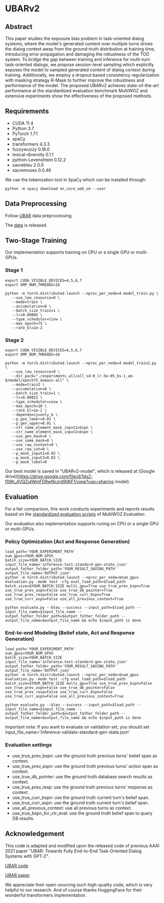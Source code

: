 # UBARv2

## Abstract

This paper studies the exposure bias problem in task-oriented dialog systems, where the model's generated content over multiple turns drives the dialog context away from the ground-truth distribution at training time, introducing error propagation and damaging the robustness of the TOD system.
To bridge the gap between training and inference for multi-turn task-oriented dialogs, we propose session-level sampling which explicitly exposes the model to sampled generated content of dialog context during training. Additionally, we employ a dropout based consistency regularization with masking strategy R-Mask to further improve the robustness and performance of the model. The proposed UBARv2 achieves state-of-the-art performance at the standardized evaluation benchmark MultiWOZ and extensive experiments show the effectiveness of the proposed methods. 



## Requirements

- CUDA 11.4
- Python 3.7
- PyTorch 1.7.1
- spaCy
- transformers 4.3.3
- fuzzywuzzy 0.18.0
- lexical-diversity 0.1.1
- python-Levenshtein 0.12.2
- sacrebleu 2.0.0
- sacremoses 0.0.46

 We use the tokenization tool in SpaCy which can be installed through: 

```
python -m spacy download en_core_web_sm --user
```



## Data Preprocessing

Follow [UBAR](https://github.com/TonyNemo/UBAR-MultiWOZ) data preprocessing.

The [data](https://drive.google.com/file/d/1azN8WQKpY5cvGoSaD1xc94em6U70DetQ/view?usp=sharing) is released.



## Two-Stage Training

Our implementation supports training on CPU or a single GPU or multi-GPUs.

### Stage 1

```
export CUDA_VISIBLE_DEVICES=4,5,6,7
export OMP_NUM_THREADS=16

python -m torch.distributed.launch --nproc_per_node=4 model_train.py \
   --use_low_resource=0 \
   --mode=train \
   --accumulation=8 \
   --batch_size_train=1 \
   --lr=0.00005 \
   --type_scheduler=linw \
   --max_epoch=75 \
   --rate_kl=1e-2
```

### Stage 2

```
export CUDA_VISIBLE_DEVICES=4,5,6,7
export OMP_NUM_THREADS=16

python -m torch.distributed.launch --nproc_per_node=4 model_train2.py \
   --use_low_resource=0 \
   --dir_pack="./experiments_all/all_sd-0_lr-5e-05_bs-1_am-8/model/epoch75_domain-all" \
   --mode=train2 \
   --accumulation=8 \
   --batch_size_train=1 \
   --lr=0.00015 \
   --type_scheduler=cosw \
   --max_epoch=10 \
   --rate_kl=1e-2 \
   --dependency=only_b \
   --p_gen_lower=0.01 \
   --p_gen_upper=0.01 \
   --str_name_element_mask_input1=bspn \
   --str_name_element_mask_input2=bspn \
   --use_gen_mask=0 \
   --use_same_mask=0 \
   --use_raw_context=0 \
   --use_raw_cat=0 \
   --p_mask_input1=0.02 \
   --p_mask_input2=0.02 \
   --p_mask_label=0
```

Our best model is saved in "UBARv2-model", which is released at [Google drive](https://drive.google.com/file/d/1dxZ-f08h_4VQZuIWmFD9wNczrd9jlKF1/view?usp=sharing model).



## Evaluation

For a fair comparison, this work conducts experiments and reports results based on the [standardized evaluation scripts](https://github.com/Tomiinek/MultiWOZ_Evaluation ) of MultiWOZ Evaluation .

Our evaluation also implementation supports runing on CPU or a single GPU or multi-GPUs.

### Policy Optimization (Act and Response Generation)

```
load_path='YOUR_EXPERIMENT_PATH'
num_gpus=YOUR_NUM_GPUS
batch_size=YOUR_BATCH_SIZE
input_file_name='inference-test-standard-gen-state.json' 
output_father_folder_path='YOUR_RESULT_SAVING_PATH'
output_file_name='OUTPUT.json'
python -m torch.distributed.launch --nproc_per_node=$num_gpus evaluation.py -mode test -cfg eval_load_path=$load_path batch_size=$YOUR_BATCH_SIZE multi_gpu=True use_true_prev_bspn=True use_true_prev_aspn=False use_true_db_pointer=True use_true_prev_resp=False use_true_curr_bspn=True use_true_curr_aspn=False use_all_previous_context=True

python evaluate.py --bleu --success --input_path=$load_path --input_file_name=$input_file_name --output_father_folder_path=$output_father_folder_path --output_file_name=$output_file_name && echo $input_path is done
```

### End-to-end Modeling (Belief state, Act and Response Generation)

```
load_path='YOUR_EXPERIMENT_PATH'
num_gpus=YOUR_NUM_GPUS
batch_size=YOUR_BATCH_SIZE
input_file_name='inference-test-standard-gen-state.json' 
output_father_folder_path='YOUR_RESULT_SAVING_PATH'
output_file_name='OUTPUT.json'
python -m torch.distributed.launch --nproc_per_node=$num_gpus evaluation.py -mode test -cfg eval_load_path=$load_path batch_size=$YOUR_BATCH_SIZE multi_gpu=True use_true_prev_bspn=False use_true_prev_aspn=False use_true_db_pointer=False use_true_prev_resp=False use_true_curr_bspn=False use_true_curr_aspn=False use_all_previous_context=True

python evaluate.py --bleu --success --input_path=$load_path --input_file_name=$input_file_name --output_father_folder_path=$output_father_folder_path --output_file_name=$output_file_name && echo $input_path is done
```

Important note: If you want to evaluate on validation set, you should set input_file_name='inference-validate-standard-gen-state.json'

### Evaluation settings

- use_true_prev_bspn: use the ground truth previous turns' belief span as context.
- use_true_prev_aspn: use the ground truth previous turns' action span as context.
- use_true_db_pointer: use the ground truth database search results as context.
- use_true_prev_resp: use the ground truth previous turns' response as context.
- use_true_curr_bspn: use the ground truth current turn's belief span.
- use_true_curr_aspn: use the ground truth current turn's belief span.
- use_all_previous_context: use all previous turns as context. 
- use_true_bspn_for_ctr_eval: use the ground truth belief span to query DB results.



## Acknowledgement

This code is adapted and modified upon the released code of previous AAAI 2021 paper "UBAR: Towards Fully End-to-End Task-Oriented Dialog Systems with GPT-2".

[UBAR code](https://github.com/TonyNemo/UBAR-MultiWOZ)

[UBAR paper](https://www.aaai.org/AAAI21Papers/AAAI-2262.YangY.pdf )

We appreciate their open-sourcing such high-quality code, which is very helpful to our research.
And of course thanks HuggingFace for their wonderful transformers implementation.